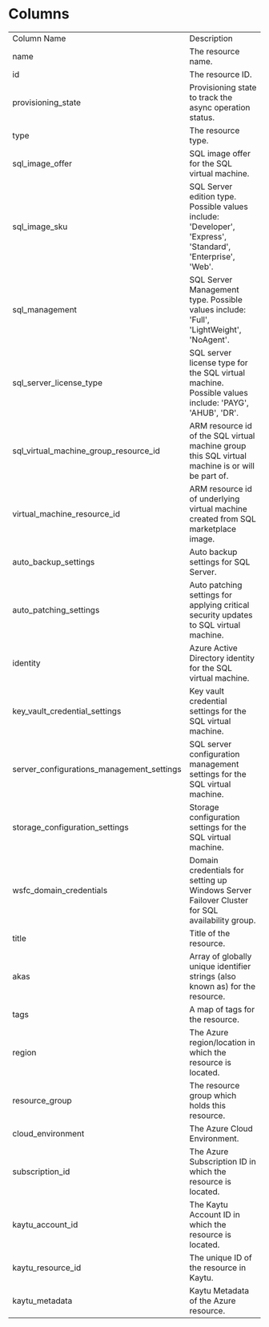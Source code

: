 # Columns  

<table>
	<tr><td>Column Name</td><td>Description</td></tr>
	<tr><td>name</td><td>The resource name.</td></tr>
	<tr><td>id</td><td>The resource ID.</td></tr>
	<tr><td>provisioning_state</td><td>Provisioning state to track the async operation status.</td></tr>
	<tr><td>type</td><td>The resource type.</td></tr>
	<tr><td>sql_image_offer</td><td>SQL image offer for the SQL virtual machine.</td></tr>
	<tr><td>sql_image_sku</td><td>SQL Server edition type. Possible values include: 'Developer', 'Express', 'Standard', 'Enterprise', 'Web'.</td></tr>
	<tr><td>sql_management</td><td>SQL Server Management type. Possible values include: 'Full', 'LightWeight', 'NoAgent'.</td></tr>
	<tr><td>sql_server_license_type</td><td>SQL server license type for the SQL virtual machine. Possible values include: 'PAYG', 'AHUB', 'DR'.</td></tr>
	<tr><td>sql_virtual_machine_group_resource_id</td><td>ARM resource id of the SQL virtual machine group this SQL virtual machine is or will be part of.</td></tr>
	<tr><td>virtual_machine_resource_id</td><td>ARM resource id of underlying virtual machine created from SQL marketplace image.</td></tr>
	<tr><td>auto_backup_settings</td><td>Auto backup settings for SQL Server.</td></tr>
	<tr><td>auto_patching_settings</td><td>Auto patching settings for applying critical security updates to SQL virtual machine.</td></tr>
	<tr><td>identity</td><td>Azure Active Directory identity for the SQL virtual machine.</td></tr>
	<tr><td>key_vault_credential_settings</td><td>Key vault credential settings for the SQL virtual machine.</td></tr>
	<tr><td>server_configurations_management_settings</td><td>SQL server configuration management settings for the SQL virtual machine.</td></tr>
	<tr><td>storage_configuration_settings</td><td>Storage configuration settings for the SQL virtual machine.</td></tr>
	<tr><td>wsfc_domain_credentials</td><td>Domain credentials for setting up Windows Server Failover Cluster for SQL availability group.</td></tr>
	<tr><td>title</td><td>Title of the resource.</td></tr>
	<tr><td>akas</td><td>Array of globally unique identifier strings (also known as) for the resource.</td></tr>
	<tr><td>tags</td><td>A map of tags for the resource.</td></tr>
	<tr><td>region</td><td>The Azure region/location in which the resource is located.</td></tr>
	<tr><td>resource_group</td><td>The resource group which holds this resource.</td></tr>
	<tr><td>cloud_environment</td><td>The Azure Cloud Environment.</td></tr>
	<tr><td>subscription_id</td><td>The Azure Subscription ID in which the resource is located.</td></tr>
	<tr><td>kaytu_account_id</td><td>The Kaytu Account ID in which the resource is located.</td></tr>
	<tr><td>kaytu_resource_id</td><td>The unique ID of the resource in Kaytu.</td></tr>
	<tr><td>kaytu_metadata</td><td>Kaytu Metadata of the Azure resource.</td></tr>
</table>